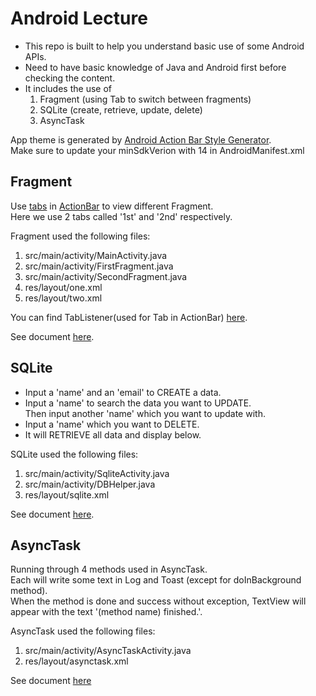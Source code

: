 # Android Lecture
- This repo is built to help you understand basic use of some Android APIs.
- Need to have basic knowledge of Java and Android first before checking the content.
- It includes the use of
    1. Fragment (using Tab to switch between fragments)
    2. SQLite (create, retrieve, update, delete)
    3. AsyncTask

App theme is generated by [Android Action Bar Style Generator](http://jgilfelt.github.io/android-actionbarstylegenerator/).  
Make sure to update your minSdkVerion with 14 in AndroidManifest.xml

## Fragment

Use [tabs](http://developer.android.com/design/building-blocks/tabs.html)
in [ActionBar](http://developer.android.com/guide/topics/ui/actionbar.html)
to view different Fragment.  
Here we use 2 tabs called '1st' and '2nd' respectively.

Fragment used the following files:  
1. src/main/activity/MainActivity.java  
2. src/main/activity/FirstFragment.java  
3. src/main/activity/SecondFragment.java  
4. res/layout/one.xml  
5. res/layout/two.xml

You can find TabListener(used for Tab in ActionBar) [here](https://gist.github.com/tonyhsu23/26cdd71a6a0f08cab3b1).

See document [here](http://developer.android.com/guide/components/fragments.html).

## SQLite

- Input a 'name' and an 'email' to CREATE a data.  
- Input a 'name' to search the data you want to UPDATE.  
Then input another 'name' which you want to update with.
- Input a 'name' which you want to DELETE.
- It will RETRIEVE all data and display below.


SQLite used the following files:  
1. src/main/activity/SqliteActivity.java  
2. src/main/activity/DBHelper.java  
3. res/layout/sqlite.xml

See document [here](http://developer.android.com/reference/android/database/sqlite/SQLiteDatabase.html).

## AsyncTask

Running through 4 methods used in AsyncTask.  
Each will write some text in Log and Toast (except for doInBackground method).  
When the method is done and success without exception, TextView will appear with the text '(method name) finished.'.

AsyncTask used the following files:  
1. src/main/activity/AsyncTaskActivity.java  
2. res/layout/asynctask.xml

See document [here](http://developer.android.com/reference/android/os/AsyncTask.html)
